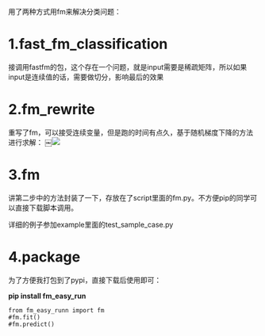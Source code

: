 用了两种方式用fm来解决分类问题：

# 1.fast_fm_classification
接调用fastfm的包，这个存在一个问题，就是input需要是稀疏矩阵，所以如果input是连续值的话，需要做切分，影响最后的效果

# 2.fm_rewrite
重写了fm，可以接受连续变量，但是跑的时间有点久，基于随机梯度下降的方法进行求解：
￼![](http://upload-images.jianshu.io/upload_images/1129359-92da0691440d9857.jpg?imageMogr2/auto-orient/strip%7CimageView2/2/w/1240)

# 3.fm
讲第二步中的方法封装了一下，存放在了script里面的fm.py。不方便pip的同学可以直接下载脚本调用。

详细的例子参加example里面的test_sample_case.py

# 4.package
为了方便我打包到了pypi，直接下载后使用即可：

**pip install fm_easy_run**

```
from fm_easy_runn import fm
#fm.fit()
#fm.predict()
```
